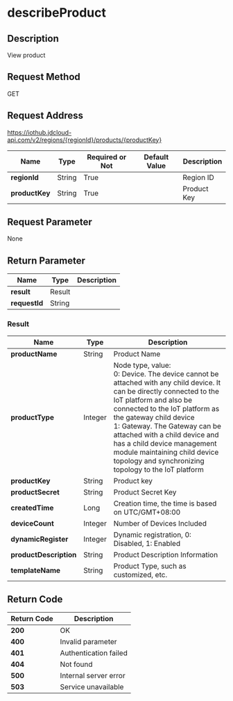 # describeProduct


## Description
View product

## Request Method
GET

## Request Address
https://iothub.jdcloud-api.com/v2/regions/{regionId}/products/{productKey}

|Name|Type|Required or Not|Default Value|Description|
|---|---|---|---|---|
|**regionId**|String|True| |Region ID|
|**productKey**|String|True| |Product Key|

## Request Parameter
None


## Return Parameter
|Name|Type|Description|
|---|---|---|
|**result**|Result| |
|**requestId**|String| |

### Result
|Name|Type|Description|
|---|---|---|
|**productName**|String|Product Name|
|**productType**|Integer|Node type, value: <br>0: Device. The device cannot be attached with any child device. It can be directly connected to the IoT platform and also be connected to the IoT platform as the gateway child device<br>1: Gateway. The Gateway can be attached with a child device and has a child device management module maintaining child device topology and synchronizing topology to the IoT platform<br>|
|**productKey**|String|Product key|
|**productSecret**|String|Product Secret Key|
|**createdTime**|Long|Creation time, the time is based on UTC/GMT+08:00|
|**deviceCount**|Integer|Number of Devices Included|
|**dynamicRegister**|Integer|Dynamic registration, 0: Disabled, 1: Enabled|
|**productDescription**|String|Product Description Information|
|**templateName**|String|Product Type, such as customized, etc.|

## Return Code
|Return Code|Description|
|---|---|
|**200**|OK|
|**400**|Invalid parameter|
|**401**|Authentication failed|
|**404**|Not found|
|**500**|Internal server error|
|**503**|Service unavailable|
